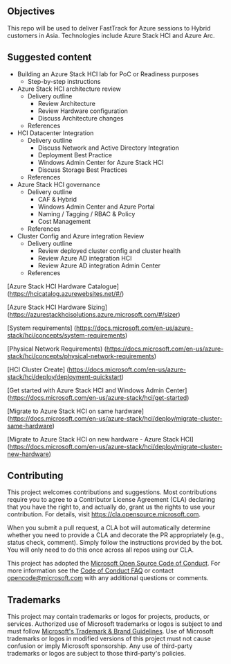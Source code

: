 ## Objectives

This repo will be used to deliver FastTrack for Azure sessions to Hybrid customers in Asia. Technologies include Azure Stack HCI and Azure Arc.

## Suggested content

- Building an Azure Stack HCI lab for PoC or Readiness purposes
  - Step-by-step instructions
- Azure Stack HCI architecture review
  - Delivery outline
    - Review Architecture
    - Review Hardware configuration
    - Discuss Architecture changes
  - References
- HCI Datacenter Integration
  - Delivery outline
    - Discuss Network and Active Directory Integration
    - Deployment Best Practice 
    - Windows Admin Center for Azure Stack HCI
    - Discuss Storage Best Practices
  - References
- Azure Stack HCI governance
  - Delivery outline
    - CAF & Hybrid
    - Windows Admin Center and Azure Portal
    - Naming / Tagging / RBAC & Policy
    - Cost Management
  - References
- Cluster Config and Azure integration Review
  - Delivery outline
    - Review deployed cluster config and cluster health
    - Review Azure AD integration HCI
    - Review Azure AD integration Admin Center
  - References

[Azure Stack HCI Hardware Catalogue] (https://hcicatalog.azurewebsites.net/#/)

[Azure Stack HCI Hardware Sizing] (https://azurestackhcisolutions.azure.microsoft.com/#/sizer)

[System requirements] (https://docs.microsoft.com/en-us/azure-stack/hci/concepts/system-requirements)

[Physical Network Requirements) (https://docs.microsoft.com/en-us/azure-stack/hci/concepts/physical-network-requirements)

[HCI Cluster Create] (https://docs.microsoft.com/en-us/azure-stack/hci/deploy/deployment-quickstart)

[Get started with Azure Stack HCI and Windows Admin Center] (https://docs.microsoft.com/en-us/azure-stack/hci/get-started)

[Migrate to Azure Stack HCI on same hardware] (https://docs.microsoft.com/en-us/azure-stack/hci/deploy/migrate-cluster-same-hardware)

[Migrate to Azure Stack HCI on new hardware - Azure Stack HCI] (https://docs.microsoft.com/en-us/azure-stack/hci/deploy/migrate-cluster-new-hardware)


## Contributing

This project welcomes contributions and suggestions.  Most contributions require you to agree to a
Contributor License Agreement (CLA) declaring that you have the right to, and actually do, grant us
the rights to use your contribution. For details, visit https://cla.opensource.microsoft.com.

When you submit a pull request, a CLA bot will automatically determine whether you need to provide
a CLA and decorate the PR appropriately (e.g., status check, comment). Simply follow the instructions
provided by the bot. You will only need to do this once across all repos using our CLA.

This project has adopted the [Microsoft Open Source Code of Conduct](https://opensource.microsoft.com/codeofconduct/).
For more information see the [Code of Conduct FAQ](https://opensource.microsoft.com/codeofconduct/faq/) or
contact [opencode@microsoft.com](mailto:opencode@microsoft.com) with any additional questions or comments.

## Trademarks

This project may contain trademarks or logos for projects, products, or services. Authorized use of Microsoft 
trademarks or logos is subject to and must follow 
[Microsoft's Trademark & Brand Guidelines](https://www.microsoft.com/en-us/legal/intellectualproperty/trademarks/usage/general).
Use of Microsoft trademarks or logos in modified versions of this project must not cause confusion or imply Microsoft sponsorship.
Any use of third-party trademarks or logos are subject to those third-party's policies.
